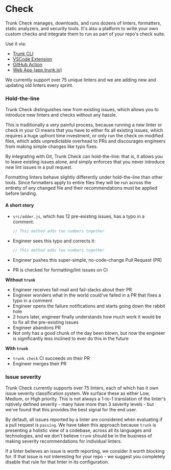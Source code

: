 # Check

Trunk Check manages, downloads, and runs dozens of linters, formatters, static analyzers, and security tools. It's also a platform to write your own custom checks and integrate them to run as part of your repo's check suite.

Use it via:

* [Trunk CLI](../overview/)
* [VSCode Extension](https://marketplace.visualstudio.com/items?itemName=trunk.io)
* [GitHub Action](https://github.com/marketplace/actions/trunk-check)
* [Web App (app.trunk.io)](https://app.trunk.io)

We currently support over 75 unique linters and we are adding new and updating old linters every sprint.

### Hold-the-line

Trunk Check distinguishes new from existing issues, which allows you to introduce new linters and checks without any hassle.

This is traditionally a very painful process, because running a new linter or check in your CI means that you have to either fix all existing issues, which requires a huge upfront time investment, or only run the check on modified files, which adds unpredictable overhead to PRs and discourages engineers from making simple changes like typo fixes.

By integrating with Git, Trunk Check can hold-the-line: that is, it allows you to leave existing issues alone, and simply enforces that you never introduce _new_ lint issues in a pull request.

Formatting linters behave slightly differently under hold-the-line than other tools. Since formatters apply to entire files they will be run across the entirety of any changed file and their recommendations must be applied before landing.

#### A short story

*   `src/adder.js`, which has 12 pre-existing issues, has a typo in a comment:

    ```javascript
    // Thsi method adds too numbers together
    ```
*   Engineer sees this typo and corrects it:

    ```javascript
    // This method adds two numbers together
    ```
* Engineer pushes this super-simple, no-code-change Pull Request (PR)
* PR is checked for formatting/lint issues on CI

**Without `trunk`**

* Engineer receives fail-mail and fail-slacks about their PR
* Engineer wonders what in the world could've failed in a PR that fixes a typo in a comment
* Engineer opens the failure notifications and starts going down the rabbit hole
* 2 hours later, engineer finally understands how much work it would be to fix all the pre-existing issues
* Engineer abandons PR
* Not only has a good chunk of the day been blown, but now the engineer is significantly less inclined to ever do this in the future

**With `trunk`**

* `trunk check` CI succeeds on their PR
* Engineer merges their PR

### Issue severity

Trunk Check currently supports over 75 linters, each of which has it own issue severity classification system. We surface these as either Low, Medium, or High priority. This is not always a 1-to-1 translation of the linter's natively defined severity - many have more than 3 severity levels - but we've found that this provides the best signal for the end user.

By default, all issues reported by a linter are considered when evaluating if a pull request is `passing`. We have taken this approach because `trunk` is presenting a holistic view of a codebase, across all its languages and technologies, and we don't believe `trunk` should be in the business of making severity recommendations for individual linters.

If a linter believes an issue is worth reporting, we consider it worth blocking for. If that issue is not interesting for your repo - we suggest you completely disable that rule for that linter in its configuration.

